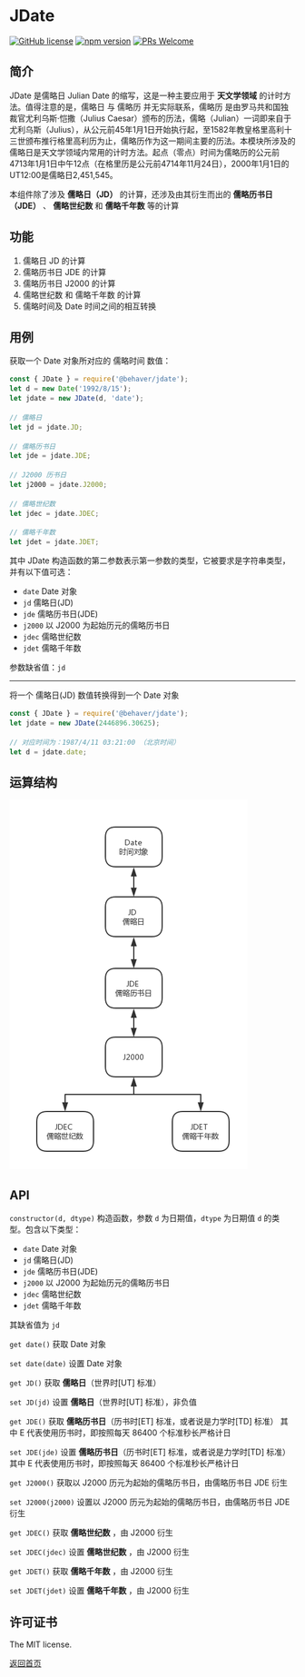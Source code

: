 # JDate

[![GitHub license](https://img.shields.io/badge/license-MIT-brightgreen.svg)](#) [![npm version](https://img.shields.io/npm/v/react.svg?style=flat)](https://www.npmjs.com/package/@behaver/angle) [![PRs Welcome](https://img.shields.io/badge/PRs-welcome-brightgreen.svg)](#)

## 简介

JDate 是儒略日 Julian Date 的缩写，这是一种主要应用于 **天文学领域** 的计时方法。值得注意的是，儒略日 与 儒略历 并无实际联系，儒略历 是由罗马共和国独裁官尤利乌斯·恺撒（Julius Caesar）颁布的历法，儒略（Julian）一词即来自于尤利乌斯（Julius），从公元前45年1月1日开始执行起，至1582年教皇格里高利十三世颁布推行格里高利历为止，儒略历作为这一期间主要的历法。本模块所涉及的儒略日是天文学领域内常用的计时方法。起点（零点）时间为儒略历的公元前4713年1月1日中午12点（在格里历是公元前4714年11月24日），2000年1月1日的UT12:00是儒略日2,451,545。

本组件除了涉及 **儒略日（JD）** 的计算，还涉及由其衍生而出的 **儒略历书日（JDE）** 、 **儒略世纪数** 和 **儒略千年数** 等的计算	

## 功能

1. 儒略日 JD 的计算
2. 儒略历书日 JDE 的计算
3. 儒略历书日 J2000 的计算
4. 儒略世纪数 和 儒略千年数 的计算
5. 儒略时间及 Date 时间之间的相互转换

## 用例

获取一个 Date 对象所对应的 儒略时间 数值：

```js
const { JDate } = require('@behaver/jdate');
let d = new Date('1992/8/15');
let jdate = new JDate(d, 'date');

// 儒略日
let jd = jdate.JD;

// 儒略历书日
let jde = jdate.JDE;

// J2000 历书日
let j2000 = jdate.J2000;

// 儒略世纪数
let jdec = jdate.JDEC;

// 儒略千年数
let jdet = jdate.JDET;
```

其中 JDate 构造函数的第二参数表示第一参数的类型，它被要求是字符串类型，并有以下值可选：

* `date` Date 对象
* `jd` 儒略日(JD)
* `jde` 儒略历书日(JDE)
* `j2000` 以 J2000 为起始历元的儒略历书日
* `jdec` 儒略世纪数
* `jdet` 儒略千年数

参数缺省值：`jd`

---

将一个 儒略日(JD) 数值转换得到一个 Date 对象

```js
const { JDate } = require('@behaver/jdate');
let jdate = new JDate(2446896.30625);

// 对应时间为：1987/4/11 03:21:00 （北京时间）
let d = jdate.date;
```

## 运算结构

![JDate](./img/JDate-arithmetic-structure.png "JDate 运算结构")

## API

`constructor(d, dtype)`
构造函数，参数 `d` 为日期值，`dtype` 为日期值 `d` 的类型。包含以下类型：

* `date` Date 对象
* `jd` 儒略日(JD)
* `jde` 儒略历书日(JDE)
* `j2000` 以 J2000 为起始历元的儒略历书日
* `jdec` 儒略世纪数
* `jdet` 儒略千年数

其缺省值为 `jd`

`get date()`
获取 Date 对象

`set date(date)`
设置 Date 对象

`get JD()`
获取 **儒略日**（世界时[UT] 标准）

`set JD(jd)`
设置 **儒略日**（世界时[UT] 标准），非负值

`get JDE()`
获取 **儒略历书日**（历书时[ET] 标准，或者说是力学时[TD] 标准）
其中 E 代表使用历书时，即按照每天 86400 个标准秒长严格计日

`set JDE(jde)`
设置 **儒略历书日**（历书时[ET] 标准，或者说是力学时[TD] 标准）
其中 E 代表使用历书时，即按照每天 86400 个标准秒长严格计日

`get J2000()`
获取以 J2000 历元为起始的儒略历书日，由儒略历书日 JDE 衍生

`set J2000(j2000)`
设置以 J2000 历元为起始的儒略历书日，由儒略历书日 JDE 衍生

`get JDEC()`
获取 **儒略世纪数** ，由 J2000 衍生

`set JDEC(jdec)`
设置 **儒略世纪数** ，由 J2000 衍生

`get JDET()`
获取 **儒略千年数** ，由 J2000 衍生

`set JDET(jdet)`
设置 **儒略千年数** ，由 J2000 衍生

## 许可证书

The MIT license.

[返回首页](../readme.md)